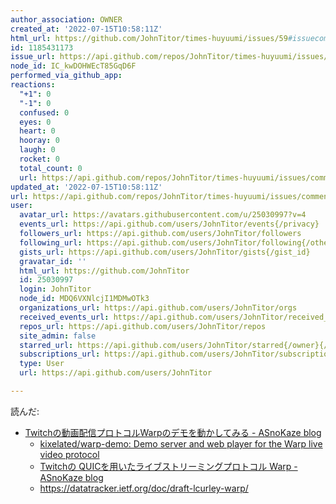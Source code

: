 ```yaml
---
author_association: OWNER
created_at: '2022-07-15T10:58:11Z'
html_url: https://github.com/JohnTitor/times-huyuumi/issues/59#issuecomment-1185431173
id: 1185431173
issue_url: https://api.github.com/repos/JohnTitor/times-huyuumi/issues/59
node_id: IC_kwDOHWEcT85GqD6F
performed_via_github_app: 
reactions:
  "+1": 0
  "-1": 0
  confused: 0
  eyes: 0
  heart: 0
  hooray: 0
  laugh: 0
  rocket: 0
  total_count: 0
  url: https://api.github.com/repos/JohnTitor/times-huyuumi/issues/comments/1185431173/reactions
updated_at: '2022-07-15T10:58:11Z'
url: https://api.github.com/repos/JohnTitor/times-huyuumi/issues/comments/1185431173
user:
  avatar_url: https://avatars.githubusercontent.com/u/25030997?v=4
  events_url: https://api.github.com/users/JohnTitor/events{/privacy}
  followers_url: https://api.github.com/users/JohnTitor/followers
  following_url: https://api.github.com/users/JohnTitor/following{/other_user}
  gists_url: https://api.github.com/users/JohnTitor/gists{/gist_id}
  gravatar_id: ''
  html_url: https://github.com/JohnTitor
  id: 25030997
  login: JohnTitor
  node_id: MDQ6VXNlcjI1MDMwOTk3
  organizations_url: https://api.github.com/users/JohnTitor/orgs
  received_events_url: https://api.github.com/users/JohnTitor/received_events
  repos_url: https://api.github.com/users/JohnTitor/repos
  site_admin: false
  starred_url: https://api.github.com/users/JohnTitor/starred{/owner}{/repo}
  subscriptions_url: https://api.github.com/users/JohnTitor/subscriptions
  type: User
  url: https://api.github.com/users/JohnTitor

---
```

読んだ:
- [Twitchの動画配信プロトコルWarpのデモを動かしてみる - ASnoKaze blog](https://asnokaze.hatenablog.com/entry/2022/07/13/021839)
	- [kixelated/warp-demo: Demo server and web player for the Warp live video protocol](https://github.com/kixelated/warp-demo)
	- [Twitchの QUICを用いたライブストリーミングプロトコル Warp - ASnoKaze blog](https://asnokaze.hatenablog.com/entry/2022/02/12/005150)
	- https://datatracker.ietf.org/doc/draft-lcurley-warp/